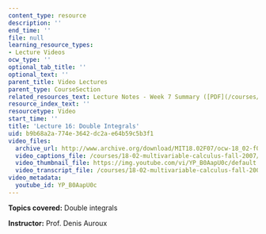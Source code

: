 ```yaml
---
content_type: resource
description: ''
end_time: ''
file: null
learning_resource_types:
- Lecture Videos
ocw_type: ''
optional_tab_title: ''
optional_text: ''
parent_title: Video Lectures
parent_type: CourseSection
related_resources_text: Lecture Notes - Week 7 Summary ([PDF](/courses/18-02-multivariable-calculus-fall-2007/resources/lec_week7))
resource_index_text: ''
resourcetype: Video
start_time: ''
title: 'Lecture 16: Double Integrals'
uid: b9b68a2a-774e-3642-dc2a-e64b59c5b3f1
video_files:
  archive_url: http://www.archive.org/download/MIT18.02F07/ocw-18_02-f07-lec16_300k.mp4
  video_captions_file: /courses/18-02-multivariable-calculus-fall-2007/ad0218d246a05e3ab6bc402925674b1c_YP_B0AapU0c.vtt
  video_thumbnail_file: https://img.youtube.com/vi/YP_B0AapU0c/default.jpg
  video_transcript_file: /courses/18-02-multivariable-calculus-fall-2007/61b321d07c5ffbc46f64c653061873b0_YP_B0AapU0c.pdf
video_metadata:
  youtube_id: YP_B0AapU0c
---
```


**Topics covered:** Double integrals

**Instructor:** Prof. Denis Auroux



